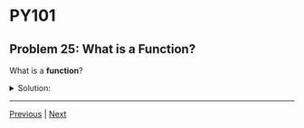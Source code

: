# PY101
## Problem 25: What is a Function?

What is a **function**?

<details>
<summary>Solution:</summary>

A function is a block of organized, reusable code that performs a specific task.

</details>

---

[Previous](024.md) | [Next](026.md)

